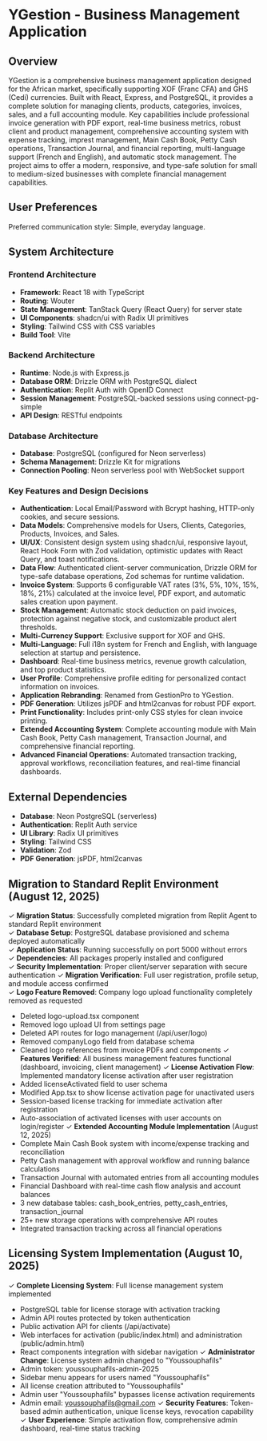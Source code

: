 # YGestion - Business Management Application

## Overview
YGestion is a comprehensive business management application designed for the African market, specifically supporting XOF (Franc CFA) and GHS (Cedi) currencies. Built with React, Express, and PostgreSQL, it provides a complete solution for managing clients, products, categories, invoices, sales, and a full accounting module. Key capabilities include professional invoice generation with PDF export, real-time business metrics, robust client and product management, comprehensive accounting system with expense tracking, imprest management, Main Cash Book, Petty Cash operations, Transaction Journal, and financial reporting, multi-language support (French and English), and automatic stock management. The project aims to offer a modern, responsive, and type-safe solution for small to medium-sized businesses with complete financial management capabilities.

## User Preferences
Preferred communication style: Simple, everyday language.

## System Architecture
### Frontend Architecture
- **Framework**: React 18 with TypeScript
- **Routing**: Wouter
- **State Management**: TanStack Query (React Query) for server state
- **UI Components**: shadcn/ui with Radix UI primitives
- **Styling**: Tailwind CSS with CSS variables
- **Build Tool**: Vite

### Backend Architecture
- **Runtime**: Node.js with Express.js
- **Database ORM**: Drizzle ORM with PostgreSQL dialect
- **Authentication**: Replit Auth with OpenID Connect
- **Session Management**: PostgreSQL-backed sessions using connect-pg-simple
- **API Design**: RESTful endpoints

### Database Architecture
- **Database**: PostgreSQL (configured for Neon serverless)
- **Schema Management**: Drizzle Kit for migrations
- **Connection Pooling**: Neon serverless pool with WebSocket support

### Key Features and Design Decisions
- **Authentication**: Local Email/Password with Bcrypt hashing, HTTP-only cookies, and secure sessions.
- **Data Models**: Comprehensive models for Users, Clients, Categories, Products, Invoices, and Sales.
- **UI/UX**: Consistent design system using shadcn/ui, responsive layout, React Hook Form with Zod validation, optimistic updates with React Query, and toast notifications.
- **Data Flow**: Authenticated client-server communication, Drizzle ORM for type-safe database operations, Zod schemas for runtime validation.
- **Invoice System**: Supports 6 configurable VAT rates (3%, 5%, 10%, 15%, 18%, 21%) calculated at the invoice level, PDF export, and automatic sales creation upon payment.
- **Stock Management**: Automatic stock deduction on paid invoices, protection against negative stock, and customizable product alert thresholds.
- **Multi-Currency Support**: Exclusive support for XOF and GHS.
- **Multi-Language**: Full i18n system for French and English, with language selection at startup and persistence.
- **Dashboard**: Real-time business metrics, revenue growth calculation, and top product statistics.
- **User Profile**: Comprehensive profile editing for personalized contact information on invoices.
- **Application Rebranding**: Renamed from GestionPro to YGestion.
- **PDF Generation**: Utilizes jsPDF and html2canvas for robust PDF export.
- **Print Functionality**: Includes print-only CSS styles for clean invoice printing.
- **Extended Accounting System**: Complete accounting module with Main Cash Book, Petty Cash management, Transaction Journal, and comprehensive financial reporting.
- **Advanced Financial Operations**: Automated transaction tracking, approval workflows, reconciliation features, and real-time financial dashboards.

## External Dependencies
- **Database**: Neon PostgreSQL (serverless)
- **Authentication**: Replit Auth service
- **UI Library**: Radix UI primitives
- **Styling**: Tailwind CSS
- **Validation**: Zod
- **PDF Generation**: jsPDF, html2canvas

## Migration to Standard Replit Environment (August 12, 2025)
✓ **Migration Status**: Successfully completed migration from Replit Agent to standard Replit environment  
✓ **Database Setup**: PostgreSQL database provisioned and schema deployed automatically  
✓ **Application Status**: Running successfully on port 5000 without errors  
✓ **Dependencies**: All packages properly installed and configured  
✓ **Security Implementation**: Proper client/server separation with secure authentication
✓ **Migration Verification**: Full user registration, profile setup, and module access confirmed  
✓ **Logo Feature Removed**: Company logo upload functionality completely removed as requested
  - Deleted logo-upload.tsx component
  - Removed logo upload UI from settings page  
  - Deleted API routes for logo management (/api/user/logo)
  - Removed companyLogo field from database schema
  - Cleaned logo references from invoice PDFs and components
✓ **Features Verified**: All business management features functional (dashboard, invoicing, client management)
✓ **License Activation Flow**: Implemented mandatory license activation after user registration
  - Added licenseActivated field to user schema
  - Modified App.tsx to show license activation page for unactivated users
  - Session-based license tracking for immediate activation after registration
  - Auto-association of activated licenses with user accounts on login/register
✓ **Extended Accounting Module Implementation** (August 12, 2025)
  - Complete Main Cash Book system with income/expense tracking and reconciliation
  - Petty Cash management with approval workflow and running balance calculations
  - Transaction Journal with automated entries from all accounting modules
  - Financial Dashboard with real-time cash flow analysis and account balances
  - 3 new database tables: cash_book_entries, petty_cash_entries, transaction_journal
  - 25+ new storage operations with comprehensive API routes
  - Integrated transaction tracking across all financial operations

## Licensing System Implementation (August 10, 2025)
✓ **Complete Licensing System**: Full license management system implemented
  - PostgreSQL table for license storage with activation tracking
  - Admin API routes protected by token authentication
  - Public activation API for clients (/api/activate)
  - Web interfaces for activation (public/index.html) and administration (public/admin.html)
  - React components integration with sidebar navigation
✓ **Administrator Change**: License system admin changed to "Youssouphafils"
  - Admin token: youssouphafils-admin-2025
  - Sidebar menu appears for users named "Youssouphafils"
  - All license creation attributed to "Youssouphafils"
  - Admin user "Youssouphafils" bypasses license activation requirements
  - Admin email: youssouphafils@gmail.com
✓ **Security Features**: Token-based admin authentication, unique license keys, revocation capability
✓ **User Experience**: Simple activation flow, comprehensive admin dashboard, real-time status tracking